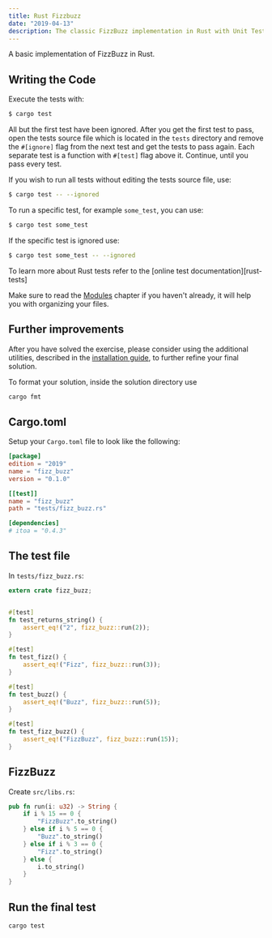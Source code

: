 ```yaml
---
title: Rust Fizzbuzz
date: "2019-04-13"
description: The classic FizzBuzz implementation in Rust with Unit Testing.
---
```


A basic implementation of FizzBuzz in Rust.

<Ad />

## Writing the Code

Execute the tests with:

```bash
$ cargo test
```

All but the first test have been ignored. After you get the first test to
pass, open the tests source file which is located in the `tests` directory
and remove the `#[ignore]` flag from the next test and get the tests to pass
again. Each separate test is a function with `#[test]` flag above it.
Continue, until you pass every test.

If you wish to run all tests without editing the tests source file, use:

```bash
$ cargo test -- --ignored
```

To run a specific test, for example `some_test`, you can use:

```bash
$ cargo test some_test
```

If the specific test is ignored use:

```bash
$ cargo test some_test -- --ignored
```

To learn more about Rust tests refer to the [online test documentation][rust-tests]

Make sure to read the [Modules](https://doc.rust-lang.org/book/ch07-02-modules-and-use-to-control-scope-and-privacy.html) chapter if you
haven't already, it will help you with organizing your files.

<Ad />

## Further improvements

After you have solved the exercise, please consider using the additional utilities, described in the [installation guide](https://exercism.io/tracks/rust/installation), to further refine your final solution.

To format your solution, inside the solution directory use

```bash
cargo fmt
```

<Ad />

## Cargo.toml

Setup your `Cargo.toml` file to look like the following:

```toml
[package]
edition = "2019"
name = "fizz_buzz"
version = "0.1.0"

[[test]]
name = "fizz_buzz"
path = "tests/fizz_buzz.rs"

[dependencies]
# itoa = "0.4.3"
```

<Ad />

## The test file

In `tests/fizz_buzz.rs`:

```rust
extern crate fizz_buzz;


#[test]
fn test_returns_string() {
    assert_eq!("2", fizz_buzz::run(2));
}

#[test]
fn test_fizz() {
    assert_eq!("Fizz", fizz_buzz::run(3));
}

#[test]
fn test_buzz() {
    assert_eq!("Buzz", fizz_buzz::run(5));
}

#[test]
fn test_fizz_buzz() {
    assert_eq!("FizzBuzz", fizz_buzz::run(15));
}
```

<Ad />

## FizzBuzz

Create `src/libs.rs`:

```rust
pub fn run(i: u32) -> String {
    if i % 15 == 0 {
        "FizzBuzz".to_string()
    } else if i % 5 == 0 {
        "Buzz".to_string()
    } else if i % 3 == 0 {
        "Fizz".to_string()
    } else {
        i.to_string()
    }
}
```

<Ad />

## Run the final test

`cargo test`
